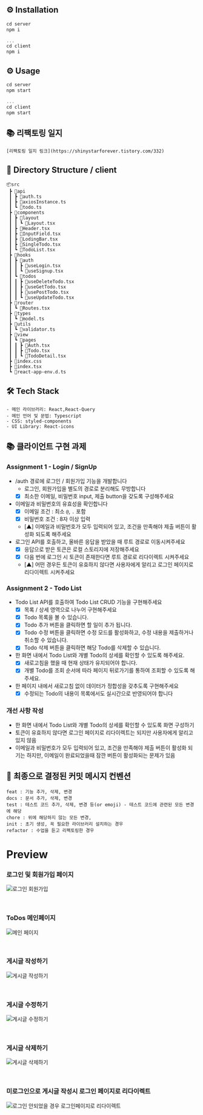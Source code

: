 ## ⚙️ Installation

```javascript
cd server
npm i

...
cd client
npm i
```

## ⚙️ Usage

```javascript
cd server
npm start

...
cd client
npm start
```

## 📚 리팩토링 일지

```
[리팩토링 일지 링크](https://shinystarforever.tistory.com/332)
```

## 🔎 Directory Structure / client

```
📦src
 ┣ 📂api
 ┃ ┣ 📜auth.ts
 ┃ ┣ 📜axiosInstance.ts
 ┃ ┗ 📜todo.ts
 ┣ 📂components
 ┃ ┣ 📂layout
 ┃ ┃ ┗ 📜Layout.tsx
 ┃ ┣ 📜Header.tsx
 ┃ ┣ 📜InputField.tsx
 ┃ ┣ 📜LodingBar.tsx
 ┃ ┣ 📜SingleTodo.tsx
 ┃ ┗ 📜TodoList.tsx
 ┣ 📂hooks
 ┃ ┣ 📂auth
 ┃ ┃ ┣ 📜useLogin.tsx
 ┃ ┃ ┗ 📜useSignup.tsx
 ┃ ┗ 📂todos
 ┃ ┃ ┣ 📜useDeleteTodo.tsx
 ┃ ┃ ┣ 📜useGetTodo.tsx
 ┃ ┃ ┣ 📜usePostTodo.tsx
 ┃ ┃ ┗ 📜useUpdateTodo.tsx
 ┣ 📂router
 ┃ ┗ 📜Routes.tsx
 ┣ 📂types
 ┃ ┗ 📜model.ts
 ┣ 📂utils
 ┃ ┗ 📜validator.ts
 ┣ 📂view
 ┃ ┗ 📂pages
 ┃ ┃ ┣ 📜Auth.tsx
 ┃ ┃ ┣ 📜Todo.tsx
 ┃ ┃ ┗ 📜TodoDetail.tsx
 ┣ 📜index.css
 ┣ 📜index.tsx
 ┗ 📜react-app-env.d.ts
```

## 🛠 Tech Stack

```
- 메인 라이브러리: React,React-Query
- 메인 언어 및 문법: Typescript
- CSS: styled-components
- UI Library: React-icons
```

## 📚 클라이언트 구현 과제

### Assignment 1 - Login / SignUp

- /auth 경로에 로그인 / 회원가입 기능을 개발합니다
  - 로그인, 회원가입을 별도의 경로로 분리해도 무방합니다
  - [x] 최소한 이메일, 비밀번호 input, 제출 button을 갖도록 구성해주세요
- 이메일과 비밀번호의 유효성을 확인합니다
  - [x] 이메일 조건 : 최소 `@`, `.` 포함
  - [x] 비밀번호 조건 : 8자 이상 입력
  - [▲] 이메일과 비밀번호가 모두 입력되어 있고, 조건을 만족해야 제출 버튼이 활성화 되도록 해주세요
- 로그인 API를 호출하고, 올바른 응답을 받았을 때 루트 경로로 이동시켜주세요
  - [x] 응답으로 받은 토큰은 로컬 스토리지에 저장해주세요
  - [x] 다음 번에 로그인 시 토큰이 존재한다면 루트 경로로 리다이렉트 시켜주세요
  - [▲] 어떤 경우든 토큰이 유효하지 않다면 사용자에게 알리고 로그인 페이지로 리다이렉트 시켜주세요

### Assignment 2 - Todo List

- Todo List API를 호출하여 Todo List CRUD 기능을 구현해주세요
  - [x] 목록 / 상세 영역으로 나누어 구현해주세요
  - [x] Todo 목록을 볼 수 있습니다.
  - [x] Todo 추가 버튼을 클릭하면 할 일이 추가 됩니다.
  - [x] Todo 수정 버튼을 클릭하면 수정 모드를 활성화하고, 수정 내용을 제출하거나 취소할 수 있습니다.
  - [x] Todo 삭제 버튼을 클릭하면 해당 Todo를 삭제할 수 있습니다.
- 한 화면 내에서 Todo List와 개별 Todo의 상세를 확인할 수 있도록 해주세요.
  - [x] 새로고침을 했을 때 현재 상태가 유지되어야 합니다.
  - [x] 개별 Todo를 조회 순서에 따라 페이지 뒤로가기를 통하여 조회할 수 있도록 해주세요.
- 한 페이지 내에서 새로고침 없이 데이터가 정합성을 갖추도록 구현해주세요
  - [x] 수정되는 Todo의 내용이 목록에서도 실시간으로 반영되어야 합니다

### 개선 사항 작성

- 한 화면 내에서 Todo List와 개별 Todo의 상세를 확인할 수 있도록 화면 구성하기
- 토큰이 유효하지 않다면 로그인 페이지로 리다이렉트는 되지만 사용자에게 알리고 있지 않음
- 이메일과 비밀번호가 모두 입력되어 있고, 조건을 만족해야 제출 버튼이 활성화 되기는 하지만, 이메일이 완료되었을때 잠깐 버튼이 활성화되는 문제가 있음

## 📌 최종으로 결정된 커밋 메시지 컨벤션

```
feat : 기능 추가, 삭제, 변경
docs : 문서 추가, 삭제, 변경
test : 테스트 코드 추가, 삭제, 변경 등(or emoji) - 테스트 코드에 관련된 모든 변경에 해당
chore : 위에 해당하지 않는 모든 변경,
init : 초기 생성, 꼭 필요한 라이브러리 설치하는 경우
refactor : 수업을 듣고 리펙토링한 경우
```

# Preview

### 로그인 및 회원가입 페이지

![로그인 회원가입](https://user-images.githubusercontent.com/103437860/213402048-f96be631-bbd7-4b27-bf4c-cacca796818b.gif)

<br/>

### ToDos 메인페이지

![메인 페이지](https://user-images.githubusercontent.com/103437860/213400550-d60184ee-2eeb-4fae-9dec-074f903ff0ff.gif)

<br/>

### 게시글 작성하기

![게시글 작성하기](https://user-images.githubusercontent.com/103437860/213402419-3c81c15f-8554-4ef8-a98e-24af177152ed.gif)

<br/>

### 게시글 수정하기

![게시글 수정하기](https://user-images.githubusercontent.com/103437860/213402758-ac05f1b5-7f5e-40f1-ac56-e993fad6ea22.gif)

<br/>

### 게시글 삭제하기

![게시글 삭제하기](https://user-images.githubusercontent.com/103437860/213402769-98238a2a-2768-4cff-86ad-6b3ec8d03a9f.gif)

<br/>

### 미로그인으로 게시글 작성시 로그인 페이지로 리다이렉트

![로그인 안되었을 경우 로그인페이지로 리다이렉트](https://user-images.githubusercontent.com/103437860/213401551-ee8c484e-3d3b-4354-9c8d-d0348b5e9fea.gif)

<br/>
